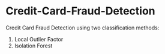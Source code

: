 # Credit-Card-Fraud-Detection
Credit Card Fraud Detection using two classification methods: 
  1) Local Outlier Factor
  2) Isolation Forest
